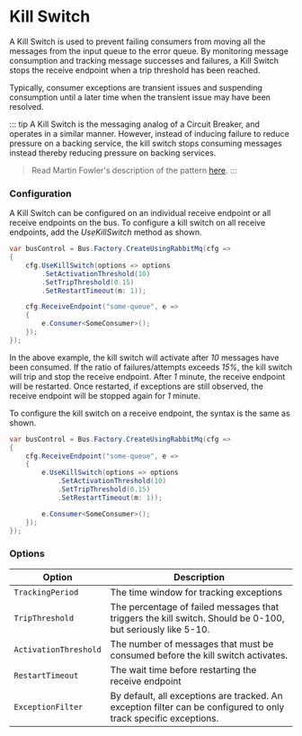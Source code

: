 # Kill Switch

A Kill Switch is used to prevent failing consumers from moving all the messages from the input queue to the error queue. By monitoring message consumption and tracking message successes and failures, a Kill Switch stops the receive endpoint when a trip threshold has been reached.

Typically, consumer exceptions are transient issues and suspending consumption until a later time when the transient issue may have been resolved.

::: tip
A Kill Switch is the messaging analog of a Circuit Breaker, and operates in a similar manner. However, instead of inducing failure to reduce pressure on a backing service, the kill switch stops consuming messages instead thereby reducing pressure on backing services.

> Read Martin Fowler's description of the pattern [here](http://martinfowler.com/bliki/CircuitBreaker.html).
:::

### Configuration

A Kill Switch can be configured on an individual receive endpoint or all receive endpoints on the bus. To configure a kill switch on all receive endpoints, add the _UseKillSwitch_ method as shown.

```cs
var busControl = Bus.Factory.CreateUsingRabbitMq(cfg =>
{
    cfg.UseKillSwitch(options => options
        .SetActivationThreshold(10)
        .SetTripThreshold(0.15)
        .SetRestartTimeout(m: 1));

    cfg.ReceiveEndpoint("some-queue", e =>
    {
        e.Consumer<SomeConsumer>();
    });
});
```

In the above example, the kill switch will activate after _10_ messages have been consumed. If the ratio of failures/attempts exceeds _15%_, the kill switch will trip and stop the receive endpoint. After _1_ minute, the receive endpoint will be restarted. Once restarted, if exceptions are still observed, the receive endpoint will be stopped again for _1_ minute.

To configure the kill switch on a receive endpoint, the syntax is the same as shown.

```cs
var busControl = Bus.Factory.CreateUsingRabbitMq(cfg =>
{
    cfg.ReceiveEndpoint("some-queue", e =>
    {
        e.UseKillSwitch(options => options
            .SetActivationThreshold(10)
            .SetTripThreshold(0.15)
            .SetRestartTimeout(m: 1));

        e.Consumer<SomeConsumer>();
    });
});
```

### Options

| Option                       | Description                                               |
| ---------------------------- | --------------------------------------------------------- |
| `TrackingPeriod`       | The time window for tracking exceptions |
| `TripThreshold`        | The percentage of failed messages that triggers the kill switch. Should be 0-100, but seriously like 5-10. |
| `ActivationThreshold`  | The number of messages that must be consumed before the kill switch activates. |
| `RestartTimeout`       | The wait time before restarting the receive endpoint   |
| `ExceptionFilter`      | By default, all exceptions are tracked. An exception filter can be configured to only track specific exceptions. |

